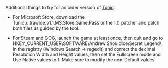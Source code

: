 Additional things to try for an older version of [Tunic](/../../releases/tag/tunic):

* For Microsoft Store, download the Tunic.ultrawide.v1.1.MS.Store.Game.Pass or the 1.0 patcher and patch both files as guided by the tool.

* For Steam and GOG, launch the game at least once, then quit and go to HKEY_CURRENT_USER\SOFTWARE\Andrew Shouldice\Secret Legend\ in the registry (Windows Search -> regedit) and correct the decimal Resolution Width and Height values, then set the Fullscreen mode and Use Native values to 1. Make sure to modify the non-Default values.
